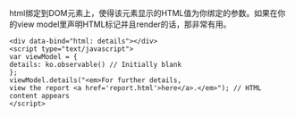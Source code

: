 html绑定到DOM元素上，使得该元素显示的HTML值为你绑定的参数。如果在你的view model里声明HTML标记并且render的话，那非常有用。

```
<div data-bind="html: details"></div> 
<script type="text/javascript">
var viewModel = {        
details: ko.observable() // Initially blank    
};    
viewModel.details("<em>For further details, 
view the report <a href='report.html'>here</a>.</em>"); // HTML content appears
</script>

```


